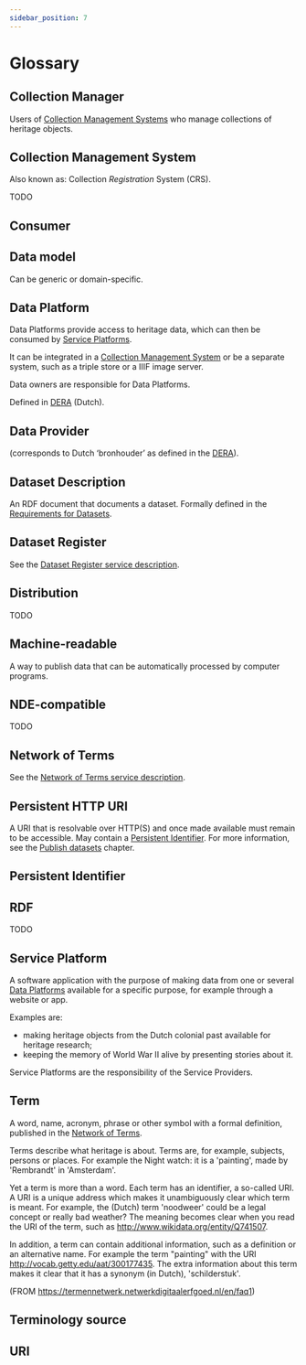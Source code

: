 ```yaml
---
sidebar_position: 7
---
```


# Glossary

## Collection Manager

Users of [Collection Management Systems](#collection-management-system) who manage collections of heritage objects.

## Collection Management System

Also known as: Collection _Registration_ System (CRS).

TODO

## Consumer



## Data model

Can be generic or domain-specific.

## Data Platform

Data Platforms provide access to heritage data, which can then be consumed by [Service Platforms](#service-platform).

It can be integrated in a [Collection Management System](#collection-management-system) or be a separate system,
such as a triple store or a IIIF image server.

Data owners are responsible for Data Platforms.

Defined in [DERA](https://dera.netwerkdigitaalerfgoed.nl/index.php/Platforms#Dataplatform) (Dutch).

## Data Provider

(corresponds to Dutch ‘bronhouder’ as defined in the [DERA](https://dera.netwerkdigitaalerfgoed.nl/index.php/Rollen#Bronhouder)).

## Dataset Description

An RDF document that documents a dataset. Formally defined in the [Requirements for Datasets](https://docs.nde.nl/requirements-datasets/).

## Dataset Register

See the [Dataset Register service description](services/dataset-register/index.md).

## Distribution

TODO

## Machine-readable

A way to publish data that can be automatically processed by computer programs.

## NDE-compatible

TODO

## Network of Terms

See the [Network of Terms service description](services/network-of-terms/index.md).

## Persistent HTTP URI

A URI that is resolvable over HTTP(S) and once made available must remain to be accessible.
May contain a [Persistent Identifier](#persistent-identifier).
For more information, see the [Publish datasets](publish/persistent-uris.md) chapter.

## Persistent Identifier

## RDF

TODO

## Service Platform

A software application with the purpose of making data from one or several [Data Platforms](#data-platform)
available for a specific purpose, for example through a website or app.

Examples are:

- making heritage objects from the Dutch colonial past available for heritage research;
- keeping the memory of World War II alive by presenting stories about it.

Service Platforms are the responsibility of the Service Providers.

## Term

A word, name, acronym, phrase or other symbol with a formal definition, published in the [Network of Terms](/services/network-of-terms/index.md).

Terms describe what heritage is about. Terms are, for example, subjects, persons or places. For example the Night watch: it is a 'painting', made by 'Rembrandt' in 'Amsterdam'.

Yet a term is more than a word. Each term has an identifier, a so-called URI. A URI is a unique address which makes it unambiguously clear which term is meant. For example, the (Dutch) term 'noodweer' could be a legal concept or really bad weather? The meaning becomes clear when you read the URI of the term, such as http://www.wikidata.org/entity/Q741507.

In addition, a term can contain additional information, such as a definition or an alternative name. For example the term "painting" with the URI http://vocab.getty.edu/aat/300177435. The extra information about this term makes it clear that it has a synonym (in Dutch), 'schilderstuk'.

(FROM https://termennetwerk.netwerkdigitaalerfgoed.nl/en/faq1)

## Terminology source

## URI
